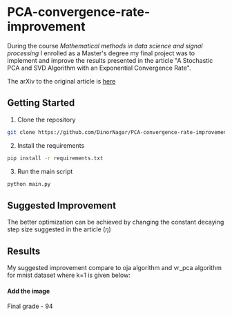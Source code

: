 # PCA-convergence-rate-improvement

During the course *Mathematical methods in data science and signal processing* I enrolled as a Master's degree my final project was to implement and improve the results presented in the article "A Stochastic PCA and SVD Algorithm with an Exponential Convergence Rate".

The arXiv to the original article is [here](https://arxiv.org/abs/1409.2848)

## Getting Started
1. Clone the repository
```bash
git clone https://github.com/DinorNagar/PCA-convergence-rate-improvement.git
```

2. Install the requirements
```bash
pip install -r requirements.txt
```
3. Run the main script
```bash
python main.py
```

## Suggested Improvement
The better optimization can be achieved by changing the constant decaying step size suggested in the article ($\eta$)

## Results
My suggested improvement compare to oja algorithm and vr_pca algorithm for mnist dataset where k=1 is given below:

#### Add the image ####




Final grade - 94


